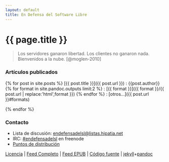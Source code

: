 ```yaml
---
layout: default
title: En Defensa del Software Libre
---
```


# {{ page.title }}

> Los servidores ganaron libertad. Los clientes no ganaron nada.
> Bienvenidos a la nube. [@moglen-2010]


### Artículos publicados

{% for post in site.posts %}
[{{ post.title }}]({{ post.url }})
:   {{post.author}}
    {% for format in site.pandoc.outputs limit:2 %}
:   [{{ format }}]({{ format }}/{{ post.url | replace:'html',format }})
    {% endfor %}
:   [otros...]({{ post.url }}#formats)

{% endfor %}


### Contacto

* Lista de discusión: [endefensadelsl@listas.hipatia.net][0]
* IRC: [#endefensadelsl][1] en freenode
* [Puntos de distribución][6]

[Licencia][5] | [Feed Completo][3] | [Feed EPUB][7] | [Código fuente][4] | [jekyll]+[pandoc]


[0]: http://listas.hipatia.net/cgi-bin/mailman/listinfo/endefensadelsl "Lista de correo"
[1]: irc://freenode.net/#endefensadelsl "IRC freenode"
[2]: http://yourneighbours.de/web-design/free-retro-icon-set/ "Your Neighbours"
[3]: atom.xml "Feed"
[4]: http://endefensadelsl.org/git/ "Repositorios git"
[5]: licencia.html "Licencia del sitio"
[6]: ventas.html "Puntos de distribución"
[7]: atom_epub.xml "Feed EPUB"

[jekyll]: http://jekyllrb.com
[pandoc]: http://johnmacfarlane.net/pandoc/
